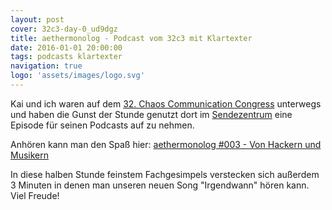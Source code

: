 ```yaml
---
layout: post
cover: 32c3-day-0_ud9dgz
title: aethermonolog - Podcast vom 32c3 mit Klartexter 
date: 2016-01-01 20:00:00
tags: podcasts klartexter
navigation: true
logo: 'assets/images/logo.svg'
---
```


Kai und ich waren auf dem [32. Chaos Communication Congress](https://events.ccc.de/category/32c3/) unterwegs und haben die Gunst der Stunde genutzt dort im [Sendezentrum](http://das-sendezentrum.de/) eine Episode für seinen Podcasts auf zu nehmen.

<!-- more -->

Anhören kann man den Spaß hier:
[aethermonolog #003 - Von Hackern und Musikern](http://aethermonolog.de/episode-003.html)

In diese halben Stunde feinstem Fachgesimpels verstecken sich außerdem 3 Minuten in denen man unseren neuen Song "Irgendwann" hören kann. Viel Freude!